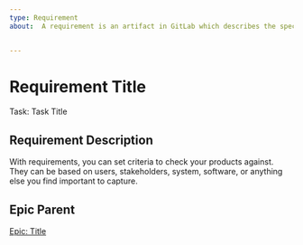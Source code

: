 ```yaml
---
type: Requirement
about:  A requirement is an artifact in GitLab which describes the specific behavior of your product. Requirements are long-lived and don’t disappear unless manually cleared.


---
```


<!-- Issue title should mirror the Task Title. -->

# Requirement Title

Task: Task Title

## Requirement Description

With requirements, you can set criteria to check your products against. They can be based on users, stakeholders, system, software, or anything else you find important to capture.

## Epic Parent
<!-- The link below should link to its Epic Parent. -->

[Epic: Title](https://github.com/username/repository-name/issues/1)
